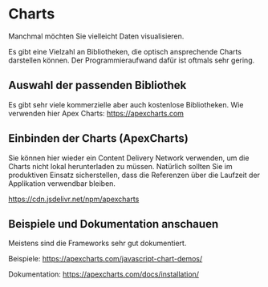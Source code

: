 # Charts

Manchmal möchten Sie vielleicht Daten visualisieren.

Es gibt eine Vielzahl an Bibliotheken, die optisch ansprechende Charts darstellen können.
Der Programmieraufwand dafür ist oftmals sehr gering.

##  Auswahl der passenden Bibliothek

Es gibt sehr viele kommerzielle aber auch kostenlose Bibliotheken.
Wie verwenden hier Apex Charts: https://apexcharts.com

## Einbinden der Charts (ApexCharts)

Sie können hier wieder ein Content Delivery Network verwenden, um die Charts nicht lokal herunterladen
zu müssen. 
Natürlich sollten Sie im produktiven Einsatz sicherstellen, dass die Referenzen über die Laufzeit der Applikation verwendbar bleiben.

https://cdn.jsdelivr.net/npm/apexcharts

## Beispiele und Dokumentation anschauen

Meistens sind die Frameworks sehr gut dokumentiert.

Beispiele:
https://apexcharts.com/javascript-chart-demos/

Dokumentation: https://apexcharts.com/docs/installation/